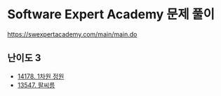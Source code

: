 # Software Expert Academy 문제 풀이

https://swexpertacademy.com/main/main.do


## 난이도 3   
* [14178. 1차원 정원](14178.md)
* [13547. 팔씨름](13547.md)
